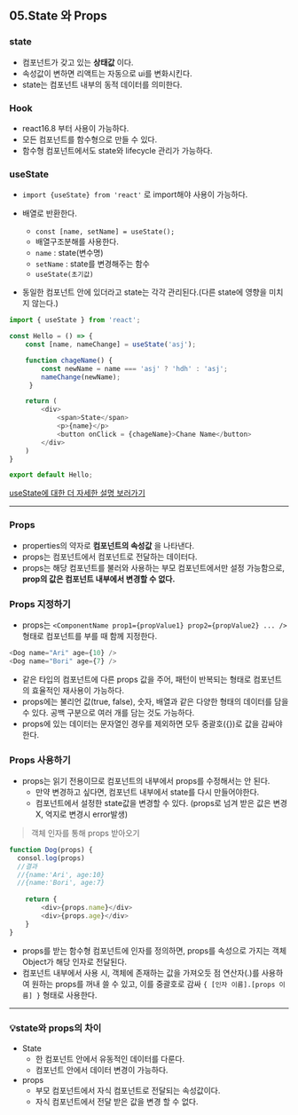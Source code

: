 ## 05.State 와 Props

### state
- 컴포넌트가 갖고 있는 **상태값** 이다.
- 속성값이 변하면 리액트는 자동으로 ui를 변화시킨다.
- state는 컴포넌트 내부의 동적 데이터를 의미한다.

### Hook
- react16.8 부터 사용이 가능하다.
- 모든 컴포넌트를 함수형으로 만들 수 있다.
- 함수형 컴포넌트에서도 state와 lifecycle 관리가 가능하다.

### useState
- ```import {useState} from 'react'``` 로 import해야 사용이 가능하다.
- 배열로 반환한다.
  - ```const [name, setName] = useState();```
  - 배열구조분해를 사용한다.
  - ```name``` : state(변수명)
  - ```setName``` : state를 변경해주는 함수
  - ```useState(초기값)```

- 동일한 컴포넌트 안에 있더라고 state는 각각 관리된다.(다른 state에 영향을 미치지 않는다.)

```javascript
import { useState } from 'react'; 

const Hello = () => {
    const [name, nameChange] = useState('asj');

    function chageName() {
        const newName = name === 'asj' ? 'hdh' : 'asj';
        nameChange(newName);
     }

    return (
        <div>
            <span>State</span>
            <p>{name}</p>
            <button onClick = {chageName}>Chane Name</button>
        </div>
    )
}

export default Hello;

```

[useState에 대한 더 자세한 설명 보러가기](react10.md)

<hr>

### Props
- properties의 약자로 **컴포넌트의 속성값** 을 나타낸다.
- props는 컴포넌트에서 컴포넌트로 전달하는 데이터다. 
- props는 해당 컴포넌트를 불러와 사용하는 부모 컴포넌트에서만 설정 가능함으로, **prop의 값은 컴포넌트 내부에서 변경할 수 없다.**


### Props 지정하기
- props는 ```<ComponentName prop1={propValue1} prop2={propValue2} ... /> ``` 형태로 컴포넌트를 부를 때 함께 지정한다. 

``` javascript
<Dog name="Ari" age={10} />
<Dog name="Bori" age={7} />

```

- 같은 타입의 컴포넌트에 다른 props 값을 주어, 패턴이 반복되는 형태로 컴포넌트의 효율적인 재사용이 가능하다.
- props에는 불리언 값(true, false), 숫자, 배열과 같은 다양한 형태의 데이터를 담을 수 있다. 공백 구분으로 여러 개를 담는 것도 가능하다.
- props에 있는 데이터는 문자열인 경우를 제외하면 모두 중괄호({})로 값을 감싸야 한다.


### Props 사용하기
- props는 읽기 전용이므로 컴포넌트의 내부에서 props를 수정해서는 안 된다.
  - 만약 변경하고 싶다면, 컴포넌트 내부에서 state를 다시 만들어야한다.
  - 컴포넌트에서 설정한 state값을 변경할 수 있다. (props로 넘겨 받은 값은 변경X, 억지로 변경시 error발생)

> 객체 인자를 통해 props 받아오기
```javascript
function Dog(props) {
  consol.log(props)
  //결과
  //{name:'Ari', age:10}
  //{name:'Bori', age:7}
  
	return {
		<div>{props.name}</div>
		<div>{props.age}</div>
	}
}

```
- props를 받는 함수형 컴포넌트에 인자를 정의하면, props를 속성으로 가지는 객체 Object가 해당 인자로 전달된다. 
- 컴포넌트 내부에서 사용 시, 객체에 존재하는 값을 가져오듯 점 연산자(.)를 사용하여 원하는 props를 꺼내 쓸 수 있고, 이를 중괄호로 감싸 ```{ [인자 이름].[props 이름] }``` 형태로 사용한다.


<hr>

### 💡state와 props의 차이
- State
  - 한 컴포넌트 안에서 유동적인 데이터를 다룬다.
  - 컴포넌트 안에서 데이터 변경이 가능하다.
- props
  - 부모 컴포넌트에서 자식 컴포넌트로 전달되는 속성값이다.
  - 자식 컴포넌트에서 전달 받은 값을 변경 할 수 없다. 






